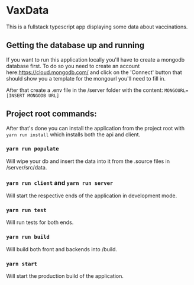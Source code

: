# VaxData 
This is a fullstack typescript app displaying some data about vaccinations.

## Getting the database up and running
If you want to run this application locally you'll have to create a mongodb database first. To do so you need to create an account here:https://cloud.mongodb.com/ 
and click on the 'Connect' button that should show you a template for the mongourl you'll need to fill in.

After that create a .env file in the /server folder with the content: 
`MONGOURL=[INSERT MONGODB URL]`

## Project root commands:
After that's done you can install the application from the project root with `yarn run install` which installs both the api and client.

### `yarn run populate` 
Will wipe your db and insert the data into it from the .source files in /server/src/data.

### `yarn run client` and `yarn run server`
Will start the respective ends of the application in development mode.

### `yarn run test`
Will run tests for both ends.

### `yarn run build` 
Will build both front and backends into /build.

### `yarn start`
Will start the production build of the application.

